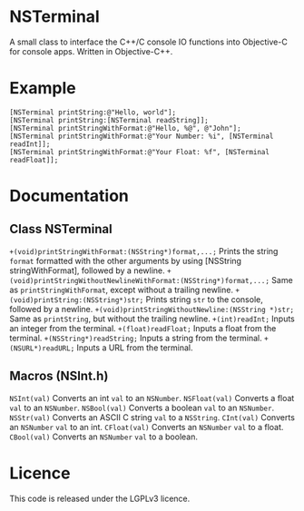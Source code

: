 NSTerminal
==

A small class to interface the C++/C console IO functions into Objective-C for console apps.
Written in Objective-C++.

Example
==
```
[NSTerminal printString:@"Hello, world"];
[NSTerminal printString:[NSTerminal readString]];
[NSTerminal printStringWithFormat:@"Hello, %@", @"John"];
[NSTerminal printStringWithFormat:@"Your Number: %i", [NSTerminal readInt]];
[NSTerminal printStringWithFormat:@"Your Float: %f", [NSTerminal readFloat]];
```

Documentation
==
Class NSTerminal
--
`+(void)printStringWithFormat:(NSString*)format,...;`
Prints the string `format` formatted with the other arguments by using [NSString stringWithFormat], followed by a newline.
`+(void)printStringWithoutNewlineWithFormat:(NSString*)format,...;`
Same as `printStringWithFormat`, except without a trailing newline.
`+(void)printString:(NSString*)str;`
Prints string `str` to the console, followed by a newline.
`+(void)printStringWithoutNewline:(NSString *)str;`
Same as `printString`, but without the trailing newline.
`+(int)readInt;`
Inputs an integer from the terminal.
`+(float)readFloat;`
Inputs a float from the terminal.
`+(NSString*)readString;`
Inputs a string from the terminal.
`+(NSURL*)readURL;`
Inputs a URL from the terminal.

Macros (NSInt.h)
--
`NSInt(val)`
Converts an int `val` to an `NSNumber`.
`NSFloat(val)`
Converts a float `val` to an `NSNumber`.
`NSBool(val)`
Converts a boolean `val` to an `NSNumber`.
`NSStr(val)`
Converts an ASCII C string `val` to a `NSString`.
`CInt(val)`
Converts an `NSNumber` `val` to an int.
`CFloat(val)`
Converts an `NSNumber` `val` to a float.
`CBool(val)`
Converts an `NSNumber` `val` to a boolean.

Licence
==
This code is released under the LGPLv3 licence.

